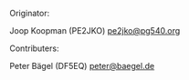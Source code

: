 Originator:

Joop Koopman (PE2JKO) <pe2jko@pg540.org>


Contributers:

Peter Bägel (DF5EQ) <peter@baegel.de>

